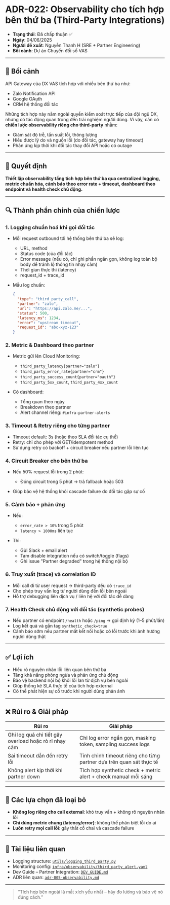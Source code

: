 # ADR-022: Observability cho tích hợp bên thứ ba (Third-Party Integrations)

* **Trạng thái**: Đã chấp thuận ✅
* **Ngày**: 04/06/2025
* **Người đề xuất**: Nguyễn Thanh H (SRE + Partner Engineering)
* **Bối cảnh**: Dự án Chuyển đổi số VAS

---

## 📌 Bối cảnh

API Gateway của DX VAS tích hợp với nhiều bên thứ ba như:

* Zalo Notification API
* Google OAuth
* CRM hệ thống đối tác

Những tích hợp này nằm ngoài quyền kiểm soát trực tiếp của đội ngũ DX, nhưng có tác động quan trọng đến trải nghiệm người dùng. Vì vậy, cần có **chiến lược observability riêng cho third-party** nhằm:

* Giám sát độ trễ, tần suất lỗi, thông lượng
* Hiểu được lý do và nguồn lỗi (do đối tác, gateway hay timeout)
* Phản ứng kịp thời khi đối tác thay đổi API hoặc có outage

---

## 🧠 Quyết định

**Thiết lập observability tầng tích hợp bên thứ ba qua centralized logging, metric chuẩn hóa, cảnh báo theo error rate + timeout, dashboard theo endpoint và health check chủ động.**

---

## 🔍 Thành phần chính của chiến lược

### 1. Logging chuẩn hoá khi gọi đối tác

* Mỗi request outbound tới hệ thống bên thứ ba sẽ log:

  * URL, method
  * Status code (của đối tác)
  * Error message (nếu có, chỉ ghi phần ngắn gọn, không log toàn bộ body để tránh lộ thông tin nhạy cảm)
  * Thời gian thực thi (latency)
  * request\_id + trace\_id
* Mẫu log chuẩn:

  ```json
  {
    "type": "third_party_call",
    "partner": "zalo",
    "url": "https://api.zalo.me/...",
    "status": 500,
    "latency_ms": 1234,
    "error": "upstream timeout",
    "request_id": "abc-xyz-123"
  }
  ```

### 2. Metric & Dashboard theo partner

* Metric gửi lên Cloud Monitoring:

  * `third_party_latency{partner="zalo"}`
  * `third_party_error_rate{partner="crm"}`
  * `third_party_success_count{partner="oauth"}`
  * `third_party_5xx_count`, `third_party_4xx_count`
* Có dashboard:

  * Tổng quan theo ngày
  * Breakdown theo partner
  * Alert channel riêng: `#infra-partner-alerts`

### 3. Timeout & Retry riêng cho từng partner

* Timeout default: 3s (hoặc theo SLA đối tác cụ thể)
* Retry: chỉ cho phép với GET/idempotent method
* Sử dụng retry có backoff + circuit breaker nếu partner lỗi liên tục

### 4. Circuit Breaker cho bên thứ ba

* Nếu 50% request lỗi trong 2 phút:

  * Đóng circuit trong 5 phút → trả fallback hoặc 503
* Giúp bảo vệ hệ thống khỏi cascade failure do đối tác gặp sự cố

### 5. Cảnh báo + phản ứng

* Nếu:

  * `error_rate > 10%` trong 5 phút
  * `latency > 1000ms` liên tục
* Thì:

  * Gửi Slack + email alert
  * Tạm disable integration nếu có switch/toggle (flags)
  * Ghi issue "Partner degraded" trong hệ thống nội bộ

### 6. Truy xuất (trace) và correlation ID

* Mỗi call đi từ user request → third-party đều có `trace_id`
* Cho phép truy vấn log từ người dùng đến lỗi bên ngoài
* Hỗ trợ debugging liên dịch vụ / liên hệ với đối tác dễ dàng

### 7. Health Check chủ động với đối tác (synthetic probes)

* Nếu partner có endpoint `/health` hoặc `/ping` → gọi định kỳ (1–5 phút/lần)
* Log kết quả và gắn tag `synthetic_check=true`
* Cảnh báo sớm nếu partner mất kết nối hoặc có lỗi trước khi ảnh hưởng người dùng thật

---

## ✅ Lợi ích

* Hiểu rõ nguyên nhân lỗi liên quan bên thứ ba
* Tăng khả năng phòng ngừa và phản ứng chủ động
* Bảo vệ backend nội bộ khỏi lỗi lan từ dịch vụ bên ngoài
* Giúp thống kê SLA thực tế của tích hợp external
* Có thể phát hiện sự cố trước khi người dùng phản ánh

---

## ❌ Rủi ro & Giải pháp

| Rủi ro                                                | Giải pháp                                                           |
| ----------------------------------------------------- | ------------------------------------------------------------------- |
| Ghi log quá chi tiết gây overload hoặc rò rỉ nhạy cảm | Chỉ log error ngắn gọn, masking token, sampling success logs        |
| Sai timeout dẫn đến retry lỗi                         | Tinh chỉnh timeout riêng cho từng partner dựa trên quan sát thực tế |
| Không alert kịp thời khi partner down                 | Tích hợp synthetic check + metric alert + check manual mỗi sáng     |

---

## 🔄 Các lựa chọn đã loại bỏ

* **Không log riêng cho call external**: khó truy vấn + không rõ nguyên nhân lỗi
* **Chỉ dùng metric chung (latency/error)**: không thể phân biệt lỗi do ai
* **Luôn retry mọi call lỗi**: gây thắt cổ chai và cascade failure

---

## 📎 Tài liệu liên quan

* Logging structure: [`utils/logging_third_party.py`](../../utils/logging_third_party.py)
* Monitoring config: [`infra/observability/third_party_alert.yaml`](../../infra/observability/third_party_alert.yaml)
* Dev Guide – Partner Integration: [`DEV_GUIDE.md`](../DEV_GUIDE.md)
* ADR liên quan: [`adr-005-observability.md`](./adr-005-observability.md)

---

> “Tích hợp bên ngoài là mắt xích yếu nhất – hãy đo lường và bảo vệ nó đúng cách.”
